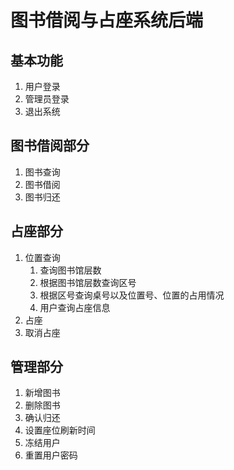 # 图书借阅与占座系统后端

## 基本功能

1. 用户登录
2. 管理员登录
3. 退出系统

## 图书借阅部分

1. 图书查询
2. 图书借阅
3. 图书归还

## 占座部分
1. 位置查询
   1. 查询图书馆层数
   2. 根据图书馆层数查询区号
   3. 根据区号查询桌号以及位置号、位置的占用情况
   4. 用户查询占座信息
2. 占座
3. 取消占座

## 管理部分

1. 新增图书
2. 删除图书
3. 确认归还
4. 设置座位刷新时间
5. 冻结用户
6. 重置用户密码
